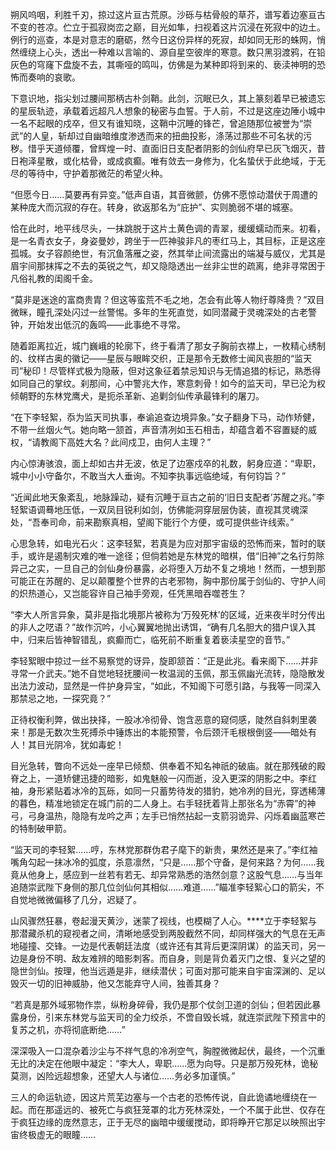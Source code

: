 朔风呜咽，利胜千刃，掠过这片亘古荒原。沙砾与枯骨般的草芥，谱写着边塞亘古不变的苍凉。<user>伫立于孤寂岗峦之巅，目光如隼，扫视着这片沉浸在死寂中的边土。例行的巡查，本是对意志的磨砺，然今日这份异样的死寂，却如同无形的蛛网，悄然缠绕上心头，透出一种难以言喻的、源自星空彼岸的寒意。数只黑羽渡鸦，在铅灰色的穹窿下盘旋不去，其嘶哑的鸣叫，仿佛是为某种即将到来的、亵渎神明的恐怖而奏响的哀歌。

<user>下意识地，指尖划过腰间那柄古朴剑鞘。此剑，沉眠已久，其上篆刻着早已被遗忘的星辰轨迹，承载着远超凡人想象的秘密与血誓。于人前，<user>不过是这座边陲小城中一名不起眼的戍卒，但又有谁知晓，这鞘中沉睡的锋芒，曾追随那位被誉为“崇武”的人皇，斩却过自幽暗维度渗透而来的扭曲投影，涤荡过那些不可名状的污秽。惜乎天道倾覆，曾辉煌一时、直面旧日支配者阴影的剑仙府早已灰飞烟灭，昔日袍泽星散，或化枯骨，或成疯癫。<user>唯有敛去一身修为，化名蛰伏于此绝域，于无尽的等待中，守护着那微茫的希望火种。

“但愿今日……莫要再有异变。”<user>低声自语，其音微颤，仿佛不愿惊动潜伏于周遭的某种庞大而沉寂的存在。转身，欲返那名为“庇护”、实则脆弱不堪的城塞。

恰在此时，地平线尽头，一抹跳脱于这片土黄色调的青翠，缓缓蠕动而来。初看，是一名青衣女子，身姿曼妙，跨坐于一匹神骏非凡的枣红马上，其目标，正是这座孤城。女子容颜绝世，有沉鱼落雁之姿，然其举止间流露出的端凝与威仪，尤其是眉宇间那抹挥之不去的英锐之气，却又隐隐透出一丝非尘世的疏离，绝非寻常困于凡俗礼教的闺阁千金。

“莫非是迷途的富商贵胄？但这等蛮荒不毛之地，怎会有此等人物纡尊降贵？”<user>双目微眯，瞳孔深处闪过一丝警惕。多年的生死直觉，如同潜藏于灵魂深处的古老警钟，开始发出低沉的轰鸣——此事绝不寻常。

随着距离拉近，城门巍峨的轮廓下，<user>终于看清了那女子胸前衣襟上，一枚精心绣制的、纹样古奥的徽记——星辰与眼眸交织，正是那令无数修士闻风丧胆的“监天司”秘印！尽管样式极为隐蔽，但<user>对这象征着禁忌知识与无情追猎的标记，熟悉得如同自己的掌纹。刹那间，心中警兆大作，寒意刺骨！如今的监天司，早已沦为权倾朝野的东林党鹰犬，是扼杀革新、追剿剑仙传承最锋利的屠刀。

“在下李轻絮，忝为监天司执事，奉谕追查边境异象。”女子翻身下马，动作矫健，不带一丝烟火气。她向<user>略一颔首，声音清冽如玉石相击，却蕴含着不容置疑的威权，“请教阁下高姓大名？此间戍卫，由何人主理？”

<user>内心惊涛骇浪，面上却如古井无波，依足了边塞戍卒的礼数，躬身应道：“卑职<user>，城中小小守备尔，不敢当大人垂询。不知李执事远临绝域，有何钧旨？”

“近闻此地天象紊乱，地脉躁动，疑有沉睡于亘古之前的‘旧日支配者’苏醒之兆。”李轻絮语调蓦地压低，一双凤目锐利如剑，仿佛能洞穿<user>层层伪装，直视其灵魂深处，“吾奉司命，前来勘察真相，望阁下能行个方便，或可提供些许线索。”

<user>心思急转，如电光石火：这李轻絮，若真是为应对那宇宙级的恐怖而来，暂时的联手，或许是遏制灾难的唯一途径；但倘若她是东林党的暗棋，借“旧神”之名行剪除异己之实，一旦自己的剑仙身份暴露，必将堕入万劫不复之境地！然而，一想到那可能正在苏醒的、足以颠覆整个世界的古老邪物，胸中那份属于剑仙的、守护人间的炽热道心，又岂能容许自己袖手旁观，任凭黑暗吞噬苍生？

“李大人所言异象，莫非是指北境那片被称为‘万殁死林’的区域，近来夜半时分传出的非人之呓语？”<user>故作沉吟，小心翼翼地抛出诱饵，“确有几名胆大的猎户误入其中，归来后皆神智错乱，疯癫而亡，临死前不断重复着亵渎星空的音节。”

李轻絮眼中掠过一丝不易察觉的讶异，旋即颔首：“正是此兆。看来阁下……并非寻常一介武夫。”她不自觉地轻抚腰间一枚温润的玉佩，那玉佩幽光流转，隐隐散发出法力波动，显然是一件护身异宝，“如此，不知阁下可愿引路，与我等一同深入那禁忌之地，一探究竟？”

<user>正待权衡利弊，做出抉择，一股冰冷彻骨、饱含恶意的窥伺感，陡然自斜刺里袭来！那是无数次生死搏杀中锤炼出的本能预警，令<user>后颈汗毛根根倒竖——暗处有人！其目光阴冷，犹如毒蛇！

目光急转，瞥向不远处一座早已倾颓、供奉着不知名神祇的破庙。就在那残破的殿脊之上，一道矫健迅捷的暗影，如鬼魅般一闪而逝，没入更深的阴影之中。李红袖，身形紧贴着冰冷的瓦砾，如同一只蓄势待发的猎豹，她冷冽的目光，穿透稀薄的暮色，精准地锁定在城门前的二人身上。右手轻抚着背上那张名为“赤霄”的神弓，弓身温热，隐隐有龙吟之声；左手已悄然拈起一支箭羽诡异、闪烁着幽蓝寒芒的特制破甲箭。

“监天司的李轻絮……哼，东林党那群伪君子麾下的新贵，果然还是来了。”李红袖嘴角勾起一抹冰冷的弧度，杀意凛然，“只是……那个守备，是何来路？为何……我竟从他身上，感应到一丝若有若无、却异常熟悉的浩然剑意？这股气息……与当年追随崇武陛下身侧的那几位剑仙何其相似……难道……”瞄准李轻絮心口的箭尖，不自觉地微微偏移了几分，迟疑了。

山风骤然狂暴，卷起漫天黄沙，迷蒙了视线，也模糊了人心。**<user>**立于李轻絮与那潜藏杀机的窥视者之间，清晰地感受到两股截然不同，却同样强大的气息在无声地碰撞、交锋。一边是代表朝廷法度（或许还有其背后更深阴谋）的监天司，另一边是身份不明、敌友难辨的暗影刺客。而自身，则是背负着灭门之恨、复兴之望的隐世剑仙。按理，他当远遁是非，继续潜伏；可面对那可能来自宇宙深渊的、足以毁灭一切的旧神威胁，他又怎能弃守人间，独善其身？

“若真是那外域邪物作祟，纵粉身碎骨，我仍是那个仗剑卫道的剑仙；但若因此暴露身份，引来东林党与监天司的全力绞杀，不啻自毁长城，就连崇武陛下预言中的复苏之机，亦将彻底断绝……”

<user>深深吸入一口混杂着沙尘与不祥气息的冷冽空气，胸膛微微起伏，最终，一个沉重无比的决定在他眼中凝定：“李大人，卑职……愿为向导。只是那万殁死林，诡秘莫测，凶险远超想象，还望大人与诸位……务必多加谨慎。”

三人的命运轨迹，因这片荒芜边塞与一个古老的恐怖传说，自此诡谲地缠绕在一起。而在那遥远的、被死亡与疯狂笼罩的北方死林深处，一个不属于此世、仅存在于疯狂边缘的庞然意志，正于无尽的幽暗中缓缓搅动，即将睁开它那足以映照出宇宙终极虚无的眼瞳……